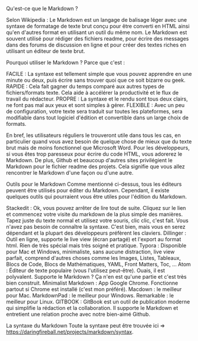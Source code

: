 Qu'est-ce que le Markdown ?

Selon Wikipedia :
  Le Markdown est un langage de balisage léger avec une syntaxe de formatage de texte brut conçu pour être converti en HTML 
  ainsi qu'en d'autres format en utilisant un outil du même nom. Le Markdown est souvent utilisé pour rédiger des fichiers readme, 
  pour écrire des messages dans des forums de discussion en ligne et pour créer des textes riches en utilisant un éditeur de texte brut.

Pourquoi utiliser le Markdown ?
Parce que c'est :

  FACILE : La syntaxe est tellement simple que vous pouvez apprendre en une minute ou deux, puis écrire sans trouver quoi que ce soit bizarre ou geek.
  RAPIDE : Cela fait gagner du temps comparé aux autres types de fichiers/formats texte. Cela aide à accélérer la productivité et le flux de travail du rédacteur.
  PROPRE : La syntaxe et le rendu sont tous deux clairs, ne font pas mal aux yeux et sont simples à gérer.
  FLEXIBLE : Avec un peu de configuration, votre texte sera traduit sur toutes les plateformes, sera modifiable dans tout logiciel d'édition et convertible dans un large choix de formats.

En bref, les utilisateurs réguliers le trouveront utile dans tous les cas, en particulier quand vous avez besoin de quelque chose de mieux que du texte brut mais de moins fonctionnel que Microsoft Word.
Pour les développeurs, si vous êtes trop paresseux pour écrire du code HTML, vous adorerez le Markdown. De plus, Github et beaucoup d'autres sites privilégient le Markdown pour le fichier readme des projets. 
Cela signifie que vous allez rencontrer le Markdown d'une façon ou d'une autre.

Outils pour le Markdown
Comme mentionné ci-dessus, tous les éditeurs peuvent être utilisés pour éditer du Markdown. Cependant, il existe quelques outils qui pourraient vous être utiles pour l'édition du Markdown.

Stackedit : Ok, vous pouvez arrêter de lire tout de suite. Cliquez sur le lien et commencez votre visite du markdown de la plus simple des manières. Tapez juste du texte normal et utilisez votre souris, clic clic, c'est fait. 
Vous n'avez pas besoin de connaître la syntaxe. C'est bien, mais vous en serez dépendant et la plupart des développeurs préfèrent les claviers.
Dillinger : Outil en ligne, supporte le live view (écran partagé) et l'export au format html. Rien de très spécial mais très soigné et pratique.
Typora : Disponible pour Mac et Windows, minimaliste, sans aucune distraction, live view parfait, comprend d'autres choses comme les Images, Listes, Tableaux, Blocs de Code, Blocs de Mathématiques, YAML, Front Matters, Toc, ...
Atom : Éditeur de texte populaire (vous l'utilisez peut-être). Ouais, il est polyvalent. Supporte le Markdown ? Ça n'en est qu'une partie et c'est très bien construit.
Minimalist Markdown : App Google Chrome. Fonctionne partout si Chrome est installé (c'est mon préféré).
Macdown : le meilleur pour Mac.
MarkdownPad : le meilleur pour Windows.
Remarkable : le meilleur pour Linux.
GITBOOK : GitBook est un outil de publication moderne qui simplifie la rédaction et la collaboration. Il supporte le Markdown et entretient une relation proche avec notre bien-aimé Github.

La syntaxe du Markdown
Toute la syntaxe peut être trouvée ici => https://daringfireball.net/projects/markdown/syntax.
